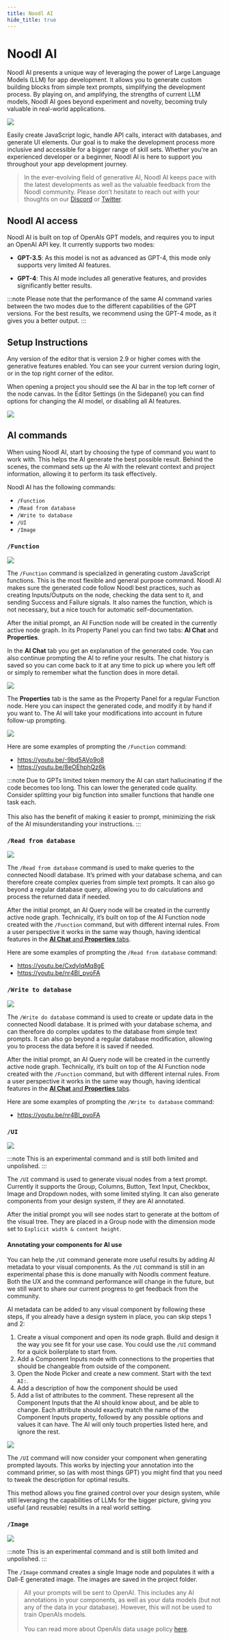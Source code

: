 ```yaml
---
title: Noodl AI
hide_title: true
---
```


# Noodl AI

Noodl AI presents a unique way of leveraging the power of Large Language Models (LLM) for app development. It allows you to generate custom building blocks from simple text prompts, simplifying the development process. By playing on, and amplifying, the strengths of current LLM models, Noodl AI goes beyond experiment and novelty, becoming truly valuable in real-world applications.

<div className="ndl-image-with-background l">

![](/docs/getting-started/noodl-ai/cover.png)

</div>

Easily create JavaScript logic, handle API calls, interact with databases, and generate UI elements. Our goal is to make the development process more inclusive and accessible for a bigger range of skill sets. Whether you're an experienced developer or a beginner, Noodl AI is here to support you throughout your app development journey.

> In the ever-evolving field of generative AI, Noodl AI keeps pace with the latest developments as well as the valuable feedback from the Noodl community. Please don’t hesitate to reach out with your thoughts on our [Discord](https://discord.com/invite/23xU2hYrSJ) or [Twitter](https://twitter.com/getnoodl).

## Noodl AI access

Noodl AI is built on top of OpenAIs GPT models, and requires you to input an OpenAI API key. It currently supports two modes:

- **GPT-3.5**: As this model is not as advanced as GPT-4, this mode only supports very limited AI features.

- **GPT-4**: This AI mode includes all generative features, and provides significantly better results.

:::note
Please note that the performance of the same AI command varies between the two modes due to the different capabilities of the GPT versions. For the best results, we recommend using the GPT-4 mode, as it gives you a better output.
:::

## Setup Instructions

Any version of the editor that is version 2.9 or higher comes with the generative features enabled. You can see your current version during login, or in the top right corner of the editor.

When opening a project you should see the AI bar in the top left corner of the node canvas. In the Editor Settings (in the Sidepanel) you can find options for changing the AI model, or disabling all AI features.

<div className="ndl-image-with-background l">

![](/docs/getting-started/noodl-ai/settings.png)

</div>

## AI commands

When using Noodl AI, start by choosing the type of command you want to work with. This helps the AI generate the best possible result. Behind the scenes, the command sets up the AI with the relevant context and project information, allowing it to perform its task effectively.

Noodl AI has the following commands:

- `/Function`
- `/Read from database`
- `/Write to database`
- `/UI`
- `/Image`

### `/Function`

<div className="ndl-image-with-background">

![](/docs/getting-started/noodl-ai/function.png)

</div>

The `/Function` command is specialized in generating custom JavaScript functions. This is the most flexible and general purpose command. Noodl AI makes sure the generated code follow Noodl best practices, such as creating Inputs/Outputs on the node, checking the data sent to it, and sending Success and Failure signals. It also names the function, which is not necessary, but a nice touch for automatic self-documentation.

After the initial prompt, an AI Function node will be created in the currently active node graph. In its Property Panel you can find two tabs: **AI Chat** and **Properties**.

In the **AI Chat** tab you get an explanation of the generated code. You can also continue prompting the AI to refine your results. The chat history is saved so you can come back to it at any time to pick up where you left off or simply to remember what the function does in more detail.

<div className="ndl-image-with-background">

![](/docs/getting-started/noodl-ai/function-chat-panel.png)

</div>

The **Properties** tab is the same as the Property Panel for a regular Function node. Here you can inspect the generated code, and modify it by hand if you want to. The AI will take your modifications into account in future follow-up prompting.

<div className="ndl-image-with-background l">

![](/docs/getting-started/noodl-ai/function-properties-panel.png)

</div>

Here are some examples of prompting the `/Function` command:

- https://youtu.be/-9bd5AVo9o8
- https://youtu.be/8eOEhphQz6k

:::note
Due to GPTs limited token memory the AI can start hallucinating if the code becomes too long. This can lower the generated code quality. Consider splitting your big function into smaller functions that handle one task each. <br/><br/>
This also has the benefit of making it easier to prompt, minimizing the risk of the AI misunderstanding your instructions.
:::

### `/Read from database`

<div className="ndl-image-with-background">

![](/docs/getting-started/noodl-ai/read-db.png)

</div>

The `/Read from database` command is used to make queries to the connected Noodl database. It’s primed with your database schema, and can therefore create complex queries from simple text prompts. It can also go beyond a regular database query, allowing you to do calculations and process the returned data if needed.

After the initial prompt, an AI Query node will be created in the currently active node graph. Technically, it’s built on top of the AI Function node created with the `/Function` command, but with different internal rules. From a user perspective it works in the same way though, having identical features in the [**AI Chat** and **Properties** tabs](#function).

Here are some examples of prompting the `/Read from database` command:

- https://youtu.be/CxdyIqMq8gE
- https://youtu.be/nr4BI_pvoFA

### `/Write to database`

<div className="ndl-image-with-background">

![](/docs/getting-started/noodl-ai/write-db.png)

</div>

The `/Write do database` command is used to create or update data in the connected Noodl database. It is primed with your database schema, and can therefore do complex updates to the database from simple text prompts. It can also go beyond a regular database modification, allowing you to process the data before it is saved if needed.

After the initial prompt, an AI Query node will be created in the currently active node graph. Technically, it’s built on top of the AI Function node created with the `/Function` command, but with different internal rules. From a user perspective it works in the same way though, having identical features in the [**AI Chat** and **Properties** tabs](#function).

Here are some examples of prompting the `/Write to database` command:

- https://youtu.be/nr4BI_pvoFA

### `/UI`

<div className="ndl-image-with-background l">

![](/docs/getting-started/noodl-ai/ui-command.png)

</div>

:::note
This is an experimental command and is still both limited and unpolished.
:::

The `/UI` command is used to generate visual nodes from a text prompt. Currently it supports the Group, Columns, Button, Text Input, Checkbox, Image and Dropdown nodes, with some limited styling. It can also generate components from your design system, if they are AI annotated.

After the initial prompt you will see nodes start to generate at the bottom of the visual tree. They are placed in a Group node with the dimension mode set to `Explicit width & content height`.

#### Annotating your components for AI use

You can help the `/UI` command generate more useful results by adding AI metadata to your visual components. As the `/UI` command is still in an experimental phase this is done manually with Noodls comment feature. Both the UX and the command performance will change in the future, but we still want to share our current progress to get feedback from the community.

AI metadata can be added to any visual component by following these steps, if you already have a design system in place, you can skip steps 1 and 2:

1. Create a visual component and open its node graph. Build and design it the way you see fit for your use case. You could use the `/UI` command for a quick boilerplate to start from.
2. Add a Component Inputs node with connections to the properties that should be changeable from outside of the component.
3. Open the Node Picker and create a new comment. Start with the text `AI:`.
4. Add a description of how the component should be used
5. Add a list of attributes to the comment. These represent all the Component Inputs that the AI should know about, and be able to change. Each attribute should exactly match the name of the Component Inputs property, followed by any possible options and values it can have. The AI will only touch properties listed here, and ignore the rest.

<div className="ndl-image-with-background xl">

![](/docs/getting-started/noodl-ai/annotation.png)

</div>

The `/UI` command will now consider your component when generating prompted layouts. This works by injecting your annotation into the command primer, so (as with most things GPT) you might find that you need to tweak the description for optimal results.

This method allows you fine grained control over your design system, while still leveraging the capabilities of LLMs for the bigger picture, giving you useful (and reusable) results in a real world setting.

### `/Image`

<div className="ndl-image-with-background l">

![](/docs/getting-started/noodl-ai/image-command.png)

</div>

:::note
This is an experimental command and is still both limited and unpolished.
:::

The `/Image` command creates a single Image node and populates it with a Dall-E generated image. The images are saved in the project folder.

> All your prompts will be sent to OpenAI. This includes any AI annotations in your components, as well as your data models (but not any of the data in your database). However, this will not be used to train OpenAIs models.<br/><br/>
> You can read more about OpenAIs data usage policy [here](https://openai.com/policies/api-data-usage-policies).
